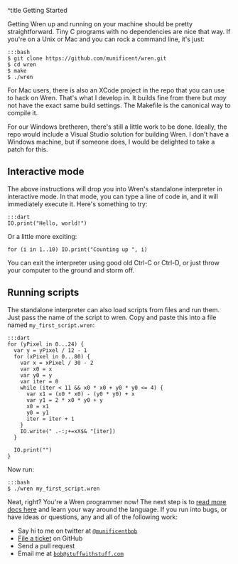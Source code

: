 ^title Getting Started

Getting Wren up and running on your machine should be pretty straightforward. Tiny C programs with no dependencies are nice that way. If you're on a Unix or Mac and you can rock a command line, it's just:

    :::bash
    $ git clone https://github.com/munificent/wren.git
    $ cd wren
    $ make
    $ ./wren

For Mac users, there is also an XCode project in the repo that you can use to hack on Wren. That's what I develop in. It builds fine from there but *may* not have the exact same build settings. The Makefile is the canonical way to compile it.

For our Windows bretheren, there's still a little work to be done. Ideally, the repo would include a Visual Studio solution for building Wren. I don't have a Windows machine, but if someone does, I would be delighted to take a patch for this.

## Interactive mode

The above instructions will drop you into Wren's standalone interpreter in interactive mode. In that mode, you can type a line of code in, and it will immediately execute it. Here's something to try:

    :::dart
    IO.print("Hello, world!")

Or a little more exciting:

    for (i in 1..10) IO.print("Counting up ", i)

You can exit the interpreter using good old Ctrl-C or Ctrl-D, or just throw your computer to the ground and storm off.

## Running scripts

The standalone interpreter can also load scripts from files and run them. Just pass the name of the script to wren. Copy and paste this into a file named `my_first_script.wren`:

    :::dart
    for (yPixel in 0...24) {
      var y = yPixel / 12 - 1
      for (xPixel in 0...80) {
        var x = xPixel / 30 - 2
        var x0 = x
        var y0 = y
        var iter = 0
        while (iter < 11 && x0 * x0 + y0 * y0 <= 4) {
          var x1 = (x0 * x0) - (y0 * y0) + x
          var y1 = 2 * x0 * y0 + y
          x0 = x1
          y0 = y1
          iter = iter + 1
        }
        IO.write(" .-:;+=xX$& "[iter])
      }

      IO.print("")
    }

Now run:

    :::bash
    $ ./wren my_first_script.wren

Neat, right? You're a Wren programmer now! The next step is to [read more docs here](syntax.html) and learn your way around the language. If you run into bugs, or have ideas or questions, any and all of the following work:

 *  Say hi to me on twitter at [`@munificentbob`](https://twitter.com/intent/user?screen_name=munificentbob)
 *  [File a ticket](https://github.com/munificent/wren/issues) on GitHub
 *  Send a pull request
 *  Email me at [`bob@stuffwithstuff.com`](mailto:bob@stuffwithstuff.com)
